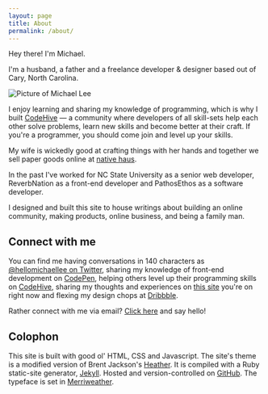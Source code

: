```yaml
---
layout: page
title: About
permalink: /about/
---
```


Hey there! I'm Michael.

I'm a husband, a father and a freelance developer &amp; designer based out of Cary, North Carolina.

![Picture of Michael Lee](http://i.michaellee.co/2015-michaellee-profile.jpg)

I enjoy learning and sharing my knowledge of programming, which is why I built [CodeHive](https://www.codehive.io) &mdash; a community where developers of all skill-sets help each other solve problems, learn new skills and become better at their craft. If you're a programmer, you should come join and level up your skills.

My wife is wickedly good at crafting things with her hands and together we sell paper goods online at [native haus](http://www.nativehaus.com).

In the past I've worked for NC State University as a senior web developer, ReverbNation as a front-end developer and PathosEthos as a software developer.

I designed and built this site to house writings about building an online community, making products, online business, and being a family man.

## Connect with me

You can find me having conversations in 140 characters as [@hellomichaellee on Twitter](https://twitter.com/michaelsoolee), sharing my knowledge of front-end development on [CodePen](http://codepen.io/michaellee), helping others level up their programming skills on [CodeHive](https://www.codehive.io/michaellee), sharing my thoughts and experiences on [this site](http://michaellee.co/writings/) you're on right now and flexing my design chops at [Dribbble](https://dribbble.com/michaellee).

Rather connect with me via email? [Click here](mailto:hellomichaellee@gmail.com?Subject=Hello%20Michael!) and say hello!

## Colophon

This site is built with good ol' HTML, CSS and Javascript. The site's theme is a modified version of Brent Jackson's [Heather](http://jxnblk.com/Heather/). It is compiled with a Ruby static-site generator, [Jekyll](http://jekyllrb.com). Hosted and version-controlled on [GitHub](https://github.com/michaellee/michaellee.github.io). The typeface is set in [Merriweather](http://www.google.com/fonts/specimen/Merriweather).
